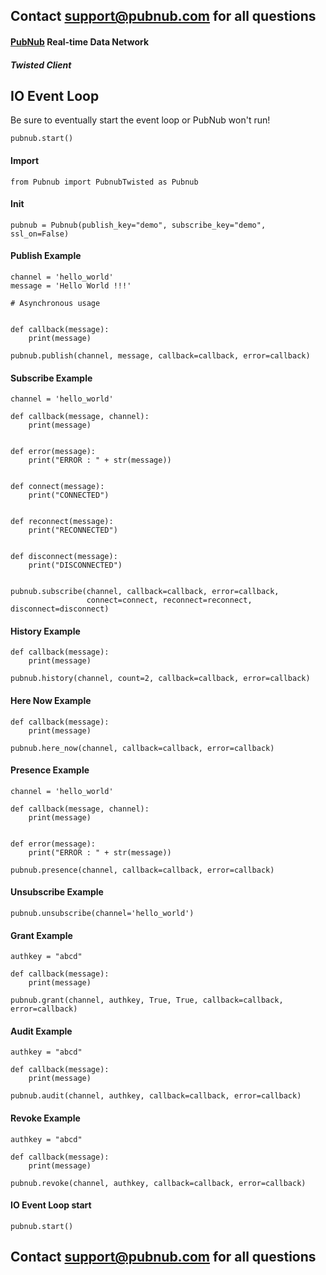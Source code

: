 ## Contact support@pubnub.com for all questions

#### [PubNub](http://www.pubnub.com) Real-time Data Network
##### Twisted Client

## IO Event Loop
Be sure to eventually start the event loop or PubNub won't run!

```
pubnub.start()
```

#### Import
```
from Pubnub import PubnubTwisted as Pubnub
```

#### Init
```
pubnub = Pubnub(publish_key="demo", subscribe_key="demo", ssl_on=False)
```

#### Publish Example
```
channel = 'hello_world'
message = 'Hello World !!!'

# Asynchronous usage


def callback(message):
    print(message)

pubnub.publish(channel, message, callback=callback, error=callback)
```

#### Subscribe Example
```
channel = 'hello_world'

def callback(message, channel):
    print(message)


def error(message):
    print("ERROR : " + str(message))


def connect(message):
    print("CONNECTED")


def reconnect(message):
    print("RECONNECTED")


def disconnect(message):
    print("DISCONNECTED")


pubnub.subscribe(channel, callback=callback, error=callback,
                 connect=connect, reconnect=reconnect, disconnect=disconnect)
```

#### History Example
```
def callback(message):
    print(message)

pubnub.history(channel, count=2, callback=callback, error=callback)
```

#### Here Now Example
```
def callback(message):
    print(message)

pubnub.here_now(channel, callback=callback, error=callback)
```

#### Presence Example
```
channel = 'hello_world'

def callback(message, channel):
    print(message)


def error(message):
    print("ERROR : " + str(message))

pubnub.presence(channel, callback=callback, error=callback)
```

#### Unsubscribe Example
```
pubnub.unsubscribe(channel='hello_world')
```

#### Grant Example
```
authkey = "abcd"

def callback(message):
    print(message)

pubnub.grant(channel, authkey, True, True, callback=callback, error=callback)

```

#### Audit Example
```
authkey = "abcd"

def callback(message):
    print(message)

pubnub.audit(channel, authkey, callback=callback, error=callback)
```

#### Revoke Example
```
authkey = "abcd"

def callback(message):
    print(message)

pubnub.revoke(channel, authkey, callback=callback, error=callback)
```


#### IO Event Loop start
```
pubnub.start()
```

## Contact support@pubnub.com for all questions
